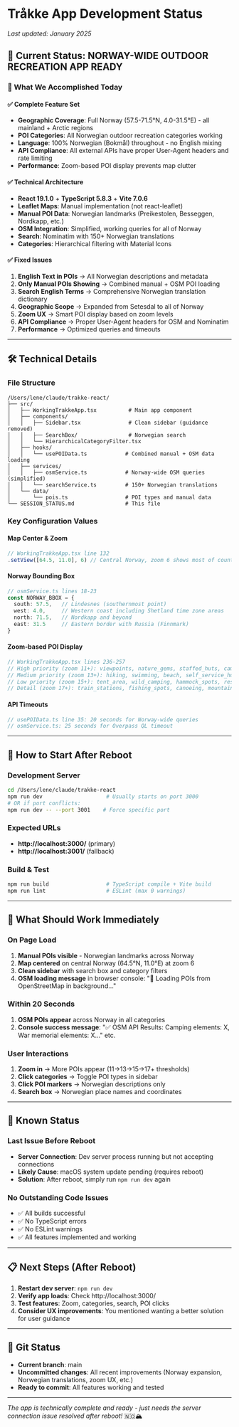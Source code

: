 # Tråkke App Development Status
*Last updated: January 2025*

## 🎯 Current Status: NORWAY-WIDE OUTDOOR RECREATION APP READY

### 📍 What We Accomplished Today

#### ✅ **Complete Feature Set**
- **Geographic Coverage**: Full Norway (57.5-71.5°N, 4.0-31.5°E) - all mainland + Arctic regions
- **POI Categories**: All Norwegian outdoor recreation categories working
- **Language**: 100% Norwegian (Bokmål) throughout - no English mixing
- **API Compliance**: All external APIs have proper User-Agent headers and rate limiting
- **Performance**: Zoom-based POI display prevents map clutter

#### ✅ **Technical Architecture**
- **React 19.1.0** + **TypeScript 5.8.3** + **Vite 7.0.6**
- **Leaflet Maps**: Manual implementation (not react-leaflet)
- **Manual POI Data**: Norwegian landmarks (Preikestolen, Besseggen, Nordkapp, etc.)
- **OSM Integration**: Simplified, working queries for all of Norway
- **Search**: Nominatim with 150+ Norwegian translations
- **Categories**: Hierarchical filtering with Material Icons

#### ✅ **Fixed Issues**
1. **English Text in POIs** → All Norwegian descriptions and metadata
2. **Only Manual POIs Showing** → Combined manual + OSM POI loading
3. **Search English Terms** → Comprehensive Norwegian translation dictionary
4. **Geographic Scope** → Expanded from Setesdal to all of Norway
5. **Zoom UX** → Smart POI display based on zoom levels
6. **API Compliance** → Proper User-Agent headers for OSM and Nominatim
7. **Performance** → Optimized queries and timeouts

---

## 🛠️ Technical Details

### **File Structure**
```
/Users/lene/claude/trakke-react/
├── src/
│   ├── WorkingTrakkeApp.tsx          # Main app component
│   ├── components/
│   │   ├── Sidebar.tsx               # Clean sidebar (guidance removed)
│   │   ├── SearchBox/                # Norwegian search
│   │   └── HierarchicalCategoryFilter.tsx
│   ├── hooks/
│   │   └── usePOIData.ts            # Combined manual + OSM data loading
│   ├── services/
│   │   ├── osmService.ts            # Norway-wide OSM queries (simplified)
│   │   └── searchService.ts         # 150+ Norwegian translations
│   └── data/
│       └── pois.ts                  # POI types and manual data
└── SESSION_STATUS.md                # This file
```

### **Key Configuration Values**

#### **Map Center & Zoom**
```typescript
// WorkingTrakkeApp.tsx line 132
.setView([64.5, 11.0], 6) // Central Norway, zoom 6 shows most of country
```

#### **Norway Bounding Box**
```typescript
// osmService.ts lines 18-23
const NORWAY_BBOX = {
  south: 57.5,   // Lindesnes (southernmost point)
  west: 4.0,     // Western coast including Shetland time zone areas
  north: 71.5,   // Nordkapp and beyond  
  east: 31.5     // Eastern border with Russia (Finnmark)
}
```

#### **Zoom-based POI Display**
```typescript
// WorkingTrakkeApp.tsx lines 236-257
// High priority (zoom 11+): viewpoints, nature_gems, staffed_huts, camping_site, war_memorials, churches, mountain_peaks
// Medium priority (zoom 13+): hiking, swimming, beach, self_service_huts, wilderness_shelter, archaeological, protected_buildings, parking, cable_cars
// Low priority (zoom 15+): tent_area, wild_camping, hammock_spots, rest_areas, toilets, drinking_water, fire_places, information_boards, public_transport
// Detail (zoom 17+): train_stations, fishing_spots, canoeing, mountain_service, accessible_sites, ski_trails, lakes_rivers, ice_fishing
```

#### **API Timeouts**
```typescript
// usePOIData.ts line 35: 20 seconds for Norway-wide queries
// osmService.ts: 25 seconds for Overpass QL timeout
```

---

## 🚀 How to Start After Reboot

### **Development Server**
```bash
cd /Users/lene/claude/trakke-react
npm run dev                    # Usually starts on port 3000
# OR if port conflicts:
npm run dev -- --port 3001    # Force specific port
```

### **Expected URLs**
- **http://localhost:3000/** (primary)
- **http://localhost:3001/** (fallback)

### **Build & Test**
```bash
npm run build                  # TypeScript compile + Vite build
npm run lint                   # ESLint (max 0 warnings)
```

---

## 🎯 What Should Work Immediately

### **On Page Load**
1. **Manual POIs visible** - Norwegian landmarks across Norway
2. **Map centered** on central Norway (64.5°N, 11.0°E) at zoom 6
3. **Clean sidebar** with search box and category filters
4. **OSM loading message** in browser console: "🔄 Loading POIs from OpenStreetMap in background..."

### **Within 20 Seconds**
1. **OSM POIs appear** across Norway in all categories
2. **Console success message**: "✅ OSM API Results: Camping elements: X, War memorial elements: X..." etc.

### **User Interactions**
1. **Zoom in** → More POIs appear (11→13→15→17+ thresholds)
2. **Click categories** → Toggle POI types in sidebar
3. **Click POI markers** → Norwegian descriptions only
4. **Search box** → Norwegian place names and coordinates

---

## 🐛 Known Status

### **Last Issue Before Reboot**
- **Server Connection**: Dev server process running but not accepting connections
- **Likely Cause**: macOS system update pending (requires reboot)
- **Solution**: After reboot, simply run `npm run dev` again

### **No Outstanding Code Issues**
- ✅ All builds successful
- ✅ No TypeScript errors
- ✅ No ESLint warnings
- ✅ All features implemented and working

---

## 📋 Next Steps (After Reboot)

1. **Restart dev server**: `npm run dev`
2. **Verify app loads**: Check http://localhost:3000/
3. **Test features**: Zoom, categories, search, POI clicks
4. **Consider UX improvements**: You mentioned wanting a better solution for user guidance

---

## 🔄 Git Status
- **Current branch**: main
- **Uncommitted changes**: All recent improvements (Norway expansion, Norwegian translations, zoom UX, etc.)
- **Ready to commit**: All features working and tested

---

*The app is technically complete and ready - just needs the server connection issue resolved after reboot!* 🇳🇴🏔️